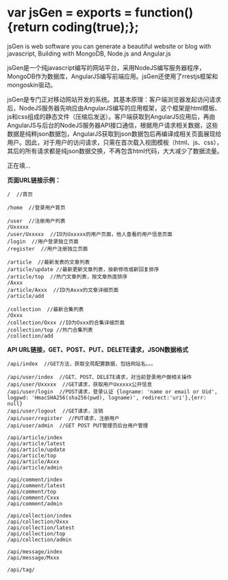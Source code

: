 var jsGen = exports = function() {return coding(true);};
========================================================

jsGen is web software you can generate a beautiful website or blog with javascript, Building with MongoDB, Node.js and Angular.js


jsGen是一个纯javascript编写的网站平台，采用NodeJS编写服务器程序，MongoDB作为数据库，AngularJS编写前端应用。jsGen还使用了rrestjs框架和mongoskin驱动。

jsGen是专门正对移动网站开发的系统。其基本原理：客户端浏览器发起访问请求后，NodeJS服务器先响应由AngularJS编写的应用框架，这个框架是html模板、js和css组成的静态文件（压缩后发送）。客户端获取到AngularJS应用后，再由AngularJS与后台的NodeJS服务器API接口通信，根据用户请求相关数据，这些数据是纯粹json数据包，AngularJS获取到json数据包后再编译成相关页面展现给用户。因此，对于用户的访问请求，只需在首次载入视图模板（html、js、css），其后的所有请求都是纯json数据交换，不再包含html代码，大大减少了数据流量。

正在填...


**页面URL链接示例：**

    /  //首页

    /home  //登录用户首页

    /user  //注册用户列表
    /Uxxxxx
    /user/Uxxxxx  //ID为Uxxxxx的用户页面，他人查看的用户信息页面
    /login  //用户登录独立页面
    /register  //用户注册独立页面

    /article  //最新发表的文章列表
    /article/update //最新更新文章列表，按新修改或新回复排序
    /article/top  //热门文章列表，按文章热度排序
    /Axxx
    /article/Axxx  //ID为Axxx的文章详细页面
    /article/add

    /collection  //最新合集列表
    /Oxxx
    /collection/Oxxx //ID为Oxxx的合集详细页面
    /collection/top //热门合集列表
    /collection/add



**API URL链接，GET、POST、PUT、DELETE请求，JSON数据格式**

    /api/index  //GET方法，获取全局配置数据，包括网站名。。。

    /api/user/index  //GET、POST、DELETE请求，对当前登录用户做相关操作
    /api/user/Uxxxxx  //GET请求，获取用户Uxxxxx公开信息
    /api/user/login  //POST请求，登录认证 {logname: 'name or email or Uid', logpwd: 'HmacSHA256(sha256(pwd), logname)', redirect:'uri'},{err: null}
    /api/user/logout  //GET请求，注销
    /api/user/register  //PUT请求，注册用户
    /api/user/admin  //GET POST PUT管理员后台用户管理

    /api/article/index
    /api/article/latest
    /api/article/update
    /api/article/top
    /api/article/Axxx
    /api/article/admin

    /api/comment/index
    /api/comment/latest
    /api/comment/top
    /api/comment/Cxxx
    /api/comment/admin

    /api/collection/index
    /api/collection/Oxxx
    /api/collection/latest
    /api/collection/top
    /api/collection/admin

    /api/message/index
    /api/message/Mxxx

    /api/tag/

